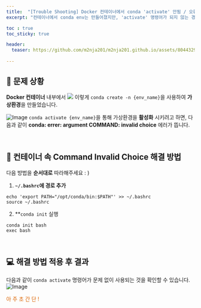 ```yaml
---
title:  "[Trouble Shooting] Docker 컨테이너에서 conda 'activate' 안됨 / 오류"
excerpt: "컨테이너에서 conda env는 만들어졌지만, 'activate' 명령어가 되지 않는 경우 해결방법을 적었습니다."

toc : true
toc_sticky: true

header:
  teaser: https://github.com/m2nja201/m2nja201.github.io/assets/80443295/1bd1bcff-9fd6-4baa-bea2-dc94bf9e8e08
  
---
```


## 👀 문제 상황
**Docker 컨테이너** 내부에서 
![](https://github.com/user-attachments/assets/98638625-ae8e-42ec-bf1c-59492fa4c783)
이렇게 ``conda create -n {env_name}``을 사용하여 **가상환경**을 만들었습니다.

![Image](https://github.com/user-attachments/assets/ae99df66-eafa-4c10-a90e-0700e52d26f5)
``conda activate {env_name}``을 통해 가상환경을 **활성화** 시키려고 하면, 다음과 같이 **conda: errer: argument COMMAND: invalid choice** 에러가 뜹니다.

<br>

## 🔑 컨테이너 속 Command Invalid Choice 해결 방법
다음 방법을 **순서대로** 따라해주세요 : )
1. **``~/.bashrc``에 경로 추가**
```
echo 'export PATH="/opt/conda/bin:$PATH"' >> ~/.bashrc
source ~/.bashrc
```
2. **``conda init`` 실행
```
conda init bash
exec bash
```

<br>

## 💻 해결 방법 적용 후 결과
다음과 같이 ``conda activate`` 명령어가 문제 없이 사용되는 것을 확인할 수 있습니다.
![Image](https://github.com/user-attachments/assets/a787d0c2-ce1b-4da9-a8c9-179d23de4241)

<font style="color:hsl(27, 100%, 43%)">아 주 초 간 단 !</font>
<br>
